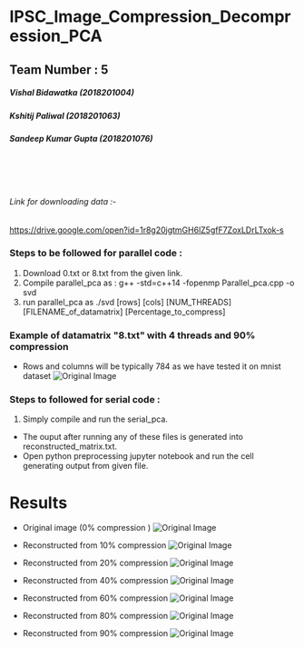 # IPSC_Image_Compression_Decompression_PCA
## Team Number : 5
##### Vishal Bidawatka (2018201004)
##### Kshitij Paliwal (2018201063)
##### Sandeep Kumar Gupta (2018201076)

<br>
<br>
</br>


###### Link for downloading data :-
https://drive.google.com/open?id=1r8g20jgtmGH6lZ5gfF7ZoxLDrLTxok-s

### Steps to be followed for parallel code :

1. Download 0.txt or 8.txt from the given link.
2. Compile parallel_pca as : g++ -std=c++14 -fopenmp Parallel_pca.cpp -o svd 
3. run parallel_pca as ./svd [rows] [cols] [NUM_THREADS] [FILENAME_of_datamatrix] [Percentage_to_compress] 

### Example of datamatrix "8.txt" with 4 threads and 90% compression
- Rows and columns will be typically 784 as we have tested it on mnist dataset
![Original Image ](https://github.com/vishalbidawatka/IPSC_Image_Compression_Decompression_PCA/blob/master/reresultimagezero/screenshot.png)

### Steps to followed for serial code : 

1. Simply compile and run the serial_pca.


- The ouput after running any of these files is generated into reconstructed_matrix.txt.
- Open python preprocessing jupyter notebook and run the cell generating output from given file.

# Results
- Original image (0% compression )
![Original Image ](https://github.com/vishalbidawatka/IPSC_Image_Compression_Decompression_PCA/blob/master/reresultimagezero/exact_8.png)

- Reconstructed from 10% compression
![Original Image ](https://github.com/vishalbidawatka/IPSC_Image_Compression_Decompression_PCA/blob/master/reresultimagezero/10_precent_8.png)

- Reconstructed from 20% compression
![Original Image ](https://github.com/vishalbidawatka/IPSC_Image_Compression_Decompression_PCA/blob/master/reresultimagezero/20_precent_8.png)

- Reconstructed from 40% compression
![Original Image ](https://github.com/vishalbidawatka/IPSC_Image_Compression_Decompression_PCA/blob/master/reresultimagezero/40_precent_8.png)

- Reconstructed from 60% compression
![Original Image ](https://github.com/vishalbidawatka/IPSC_Image_Compression_Decompression_PCA/blob/master/reresultimagezero/60_precent_8.png)

- Reconstructed from 80% compression
![Original Image ](https://github.com/vishalbidawatka/IPSC_Image_Compression_Decompression_PCA/blob/master/reresultimagezero/80_precent_8.png)

- Reconstructed from 90% compression
![Original Image ](https://github.com/vishalbidawatka/IPSC_Image_Compression_Decompression_PCA/blob/master/reresultimagezero/90_precent_8.png)
